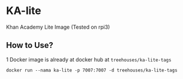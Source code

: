 # KA-lite

Khan Academy Lite Image (Tested on rpi3)

## How to Use?

1 Docker image is already at docker hub at `treehouses/ka-lite-tags`

```
docker run --nama ka-lite -p 7007:7007 -d treehouses/ka-lite-tags
```

